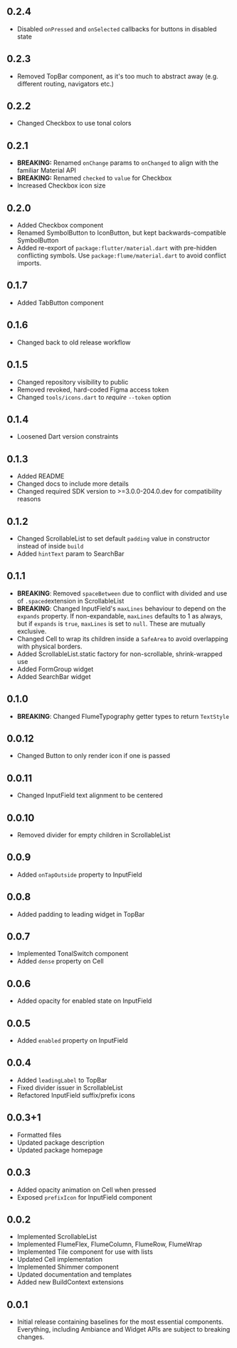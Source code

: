 ## 0.2.4

* Disabled `onPressed` and `onSelected` callbacks for buttons in disabled state

## 0.2.3

* Removed TopBar component, as it's too much to abstract away (e.g. different routing, navigators etc.)

## 0.2.2

* Changed Checkbox to use tonal colors

## 0.2.1

* **BREAKING:** Renamed `onChange` params to `onChanged` to align with the familiar Material API
* **BREAKING:** Renamed `checked` to `value` for Checkbox
* Increased Checkbox icon size

## 0.2.0

* Added Checkbox component
* Renamed SymbolButton to IconButton, but kept backwards-compatible SymbolButton
* Added re-export of `package:flutter/material.dart` with pre-hidden conflicting symbols. Use `package:flume/material.dart` to avoid conflict imports.

## 0.1.7

* Added TabButton component

## 0.1.6

* Changed back to old release workflow

## 0.1.5

* Changed repository visibility to public
* Removed revoked, hard-coded Figma access token
* Changed `tools/icons.dart` to _require_ `--token` option

## 0.1.4

* Loosened Dart version constraints

## 0.1.3

* Added README
* Changed docs to include more details
* Changed required SDK version to >=3.0.0-204.0.dev for compatibility reasons

## 0.1.2

* Changed ScrollableList to set default `padding` value in constructor instead of inside `build`
* Added `hintText` param to SearchBar

## 0.1.1

* **BREAKING**: Removed `spaceBetween` due to conflict with divided and use of `.spaced`extension in ScrollableList
* **BREAKING**: Changed InputField's `maxLines` behaviour to depend on the `expands` property. If non-expandable, `maxLines` defaults to 1 as always, but if `expands` is `true`, `maxLines` is set to `null`. These are mutually exclusive.
* Changed Cell to wrap its children inside a `SafeArea` to avoid overlapping with physical borders.
* Added ScrollableList.static factory for non-scrollable, shrink-wrapped use
* Added FormGroup widget
* Added SearchBar widget

## 0.1.0

* **BREAKING**: Changed FlumeTypography getter types to return `TextStyle`

## 0.0.12

* Changed Button to only render icon if one is passed

## 0.0.11

* Changed InputField text alignment to be centered

## 0.0.10

* Removed divider for empty children in ScrollableList

## 0.0.9

* Added `onTapOutside` property to InputField

## 0.0.8

* Added padding to leading widget in TopBar

## 0.0.7

* Implemented TonalSwitch component
* Added `dense` property on Cell

## 0.0.6

* Added opacity for enabled state on InputField

## 0.0.5

* Added `enabled` property on InputField

## 0.0.4

* Added `leadingLabel` to TopBar
* Fixed divider issuer in ScrollableList
* Refactored InputField suffix/prefix icons

## 0.0.3+1

* Formatted files
* Updated package description
* Updated package homepage

## 0.0.3

* Added opacity animation on Cell when pressed
* Exposed `prefixIcon` for InputField component

## 0.0.2

* Implemented ScrollableList
* Implemented FlumeFlex, FlumeColumn, FlumeRow, FlumeWrap
* Implemented Tile component for use with lists
* Updated Cell implementation
* Implemented Shimmer component
* Updated documentation and templates
* Added new BuildContext extensions

## 0.0.1

* Initial release containing baselines for the most essential components. Everything, including Ambiance and Widget APIs are subject to breaking changes.
